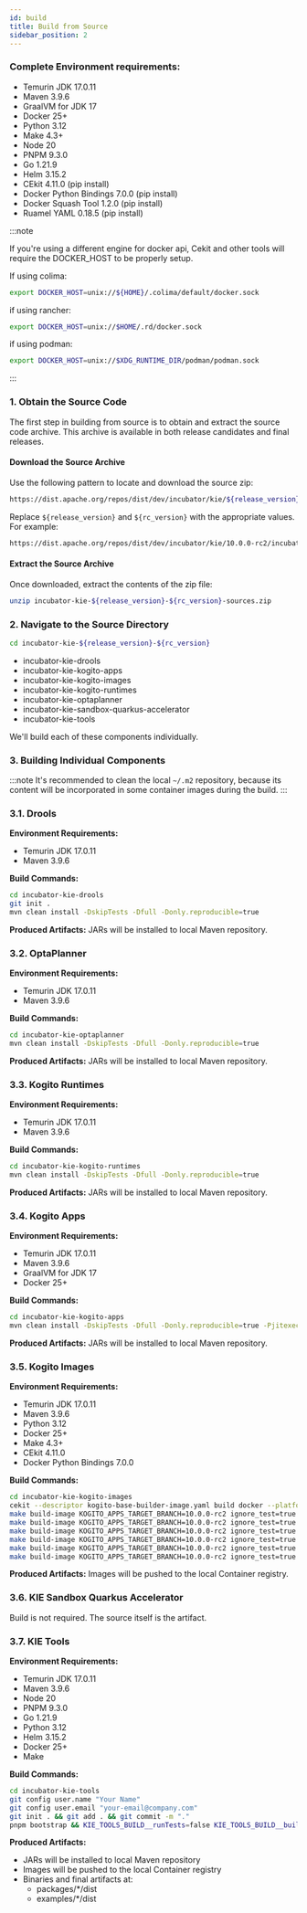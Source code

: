 ```yaml
---
id: build
title: Build from Source
sidebar_position: 2
---
```


### Complete Environment requirements:

- Temurin JDK 17.0.11
- Maven 3.9.6
- GraalVM for JDK 17
- Docker 25+
- Python 3.12
- Make 4.3+
- Node 20
- PNPM 9.3.0
- Go 1.21.9
- Helm 3.15.2 
- CEkit 4.11.0 (pip install)
- Docker Python Bindings 7.0.0 (pip install)
- Docker Squash Tool 1.2.0 (pip install)
- Ruamel YAML 0.18.5 (pip install)

:::note

If you're using a different engine for docker api, Cekit and other tools will require the DOCKER_HOST to be properly setup.

If using colima:
 ```bash
 export DOCKER_HOST=unix://${HOME}/.colima/default/docker.sock
 ```

if using rancher:

 ```bash
 export DOCKER_HOST=unix://$HOME/.rd/docker.sock
 ```

if using podman:

 ```bash
 export DOCKER_HOST=unix://$XDG_RUNTIME_DIR/podman/podman.sock
 ```

:::

### 1. Obtain the Source Code

The first step in building from source is to obtain and extract the source code archive. This archive is available in both release candidates and final releases.

#### Download the Source Archive

Use the following pattern to locate and download the source zip:

```bash
https://dist.apache.org/repos/dist/dev/incubator/kie/${release_version}-${rc_version}/incubator-kie-${release_version}-${rc_version}-sources.zip
```

Replace `${release_version}` and `${rc_version}` with the appropriate values. For example:


```bash
https://dist.apache.org/repos/dist/dev/incubator/kie/10.0.0-rc2/incubator-kie-10.0.0-rc2-sources.zip
```

#### Extract the Source Archive

Once downloaded, extract the contents of the zip file:

```bash
unzip incubator-kie-${release_version}-${rc_version}-sources.zip
```

### 2. Navigate to the Source Directory

```bash
cd incubator-kie-${release_version}-${rc_version}
```

- incubator-kie-drools
- incubator-kie-kogito-apps
- incubator-kie-kogito-images
- incubator-kie-kogito-runtimes
- incubator-kie-optaplanner
- incubator-kie-sandbox-quarkus-accelerator
- incubator-kie-tools

We'll build each of these components individually.

### 3. Building Individual Components

:::note
It's recommended to clean the local `~/.m2` repository, because its content will be incorporated in some container images during the build.
:::

### 3.1. Drools

**Environment Requirements:**
- Temurin JDK 17.0.11
- Maven 3.9.6

**Build Commands:**
```bash
cd incubator-kie-drools
git init .
mvn clean install -DskipTests -Dfull -Donly.reproducible=true
```

**Produced Artifacts:** JARs will be installed to local Maven repository.

### 3.2. OptaPlanner

**Environment Requirements:**
- Temurin JDK 17.0.11
- Maven 3.9.6

**Build Commands:**
```bash
cd incubator-kie-optaplanner
mvn clean install -DskipTests -Dfull -Donly.reproducible=true
```

**Produced Artifacts:** JARs will be installed to local Maven repository.

### 3.3. Kogito Runtimes

**Environment Requirements:**
- Temurin JDK 17.0.11
- Maven 3.9.6

**Build Commands:**
```bash
cd incubator-kie-kogito-runtimes
mvn clean install -DskipTests -Dfull -Donly.reproducible=true
```

**Produced Artifacts:** JARs will be installed to local Maven repository.

### 3.4. Kogito Apps

**Environment Requirements:**
- Temurin JDK 17.0.11
- Maven 3.9.6
- GraalVM for JDK 17
- Docker 25+

**Build Commands:**
```bash
cd incubator-kie-kogito-apps
mvn clean install -DskipTests -Dfull -Donly.reproducible=true -Pjitexecutor-native
```

**Produced Artifacts:** JARs will be installed to local Maven repository.

### 3.5. Kogito Images

**Environment Requirements:**
- Temurin JDK 17.0.11
- Maven 3.9.6
- Python 3.12
- Docker 25+
- Make 4.3+
- CEkit 4.11.0
- Docker Python Bindings 7.0.0

**Build Commands:**
```bash
cd incubator-kie-kogito-images
cekit --descriptor kogito-base-builder-image.yaml build docker --platform linux/amd64
make build-image KOGITO_APPS_TARGET_BRANCH=10.0.0-rc2 ignore_test=true image_name=kogito-data-index-ephemeral
make build-image KOGITO_APPS_TARGET_BRANCH=10.0.0-rc2 ignore_test=true image_name=kogito-data-index-postgresql
make build-image KOGITO_APPS_TARGET_BRANCH=10.0.0-rc2 ignore_test=true image_name=kogito-jit-runner
make build-image KOGITO_APPS_TARGET_BRANCH=10.0.0-rc2 ignore_test=true image_name=kogito-jobs-service-allinone
make build-image KOGITO_APPS_TARGET_BRANCH=10.0.0-rc2 ignore_test=true image_name=kogito-jobs-service-ephemeral
make build-image KOGITO_APPS_TARGET_BRANCH=10.0.0-rc2 ignore_test=true image_name=kogito-jobs-service-postgresql
```

**Produced Artifacts:** Images will be pushed to the local Container registry.

### 3.6. KIE Sandbox Quarkus Accelerator

Build is not required. The source itself is the artifact.

### 3.7. KIE Tools

**Environment Requirements:**
- Temurin JDK 17.0.11
- Maven 3.9.6
- Node 20
- PNPM 9.3.0
- Go 1.21.9
- Python 3.12
- Helm 3.15.2
- Docker 25+
- Make

**Build Commands:**
```bash
cd incubator-kie-tools
git config user.name "Your Name"
git config user.email "your-email@company.com"
git init . && git add . && git commit -m "."
pnpm bootstrap && KIE_TOOLS_BUILD__runTests=false KIE_TOOLS_BUILD__buildExamples=true KIE_TOOLS_BUILD__buildContainerImages=true pnpm -r --workspace-concurrency=1 build:prod && echo 'BUILD SUCCESS! 🎉' || echo 'BUILD FAILURE ❌'
```

**Produced Artifacts:**
- JARs will be installed to local Maven repository
- Images will be pushed to the local Container registry
- Binaries and final artifacts at:
  - packages/*/dist
  - examples/*/dist
